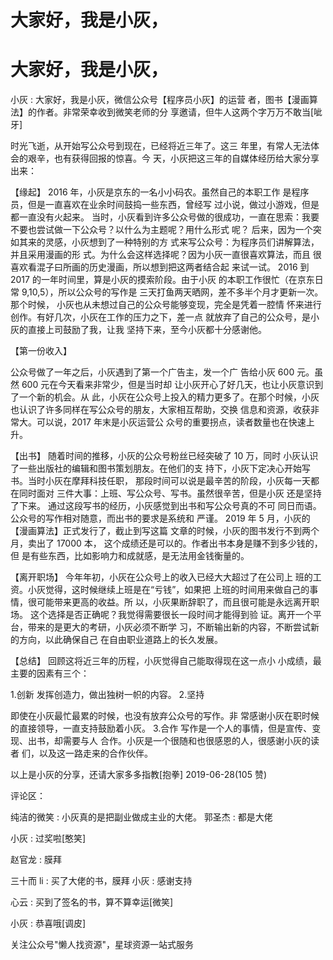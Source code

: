 # 大家好，我是小灰，

# 大家好，我是小灰，

小灰 : 大家好，我是小灰，微信公众号【程序员小灰】的运营 者，图书【漫画算法】的作者。非常荣幸收到微笑老师的分 享邀请，但牛人这两个字万万不敢当[呲牙]

时光飞逝，从开始写公众号到现在，已经将近三年了。这三 年里，有常人无法体会的艰辛，也有获得回报的惊喜。今 天，小灰把这三年的自媒体经历给大家分享出来：

【缘起】 2016 年，小灰是京东的一名小小码农。虽然自己的本职工作 是程序员，但是一直喜欢在业余时间鼓捣一些东西，曾经写 过小说，做过小游戏，但是都一直没有火起来。 当时，小灰看到许多公众号做的很成功，一直在思索：我要 不要也尝试做一下公众号？以什么为主题呢？用什么形式 呢？ 后来，因为一个突如其来的灵感，小灰想到了一种特别的方 式来写公众号：为程序员们讲解算法，并且采用漫画的形 式。为什么会这样选择呢？因为小灰一直很喜欢算法，而且 很喜欢看混子曰所画的历史漫画，所以想到把这两者结合起 来试一试。 2016 到 2017 的一年时间里，算是小灰的摸索阶段。由于小灰 的本职工作很忙（在京东日常 9,10,5），所以公众号的写作是 三天打鱼两天晒网，差不多半个月才更新一次。那个时候， 小灰也从未想过自己的公众号能够变现，完全是凭着一腔情 怀来进行创作。有好几次，小灰在工作的压力之下，差一点 就放弃了自己的公众号，是小灰的直接上司鼓励了我，让我 坚持下来，至今小灰都十分感谢他。

【第一份收入】

公众号做了一年之后，小灰遇到了第一个广告主，发一个广 告给小灰 600 元。虽然 600 元在今天看来非常少，但是当时却 让小灰开心了好几天，也让小灰意识到了一个新的机会。从 此，小灰在公众号上投入的精力更多了。在那个时候，小灰 也认识了许多同样在写公众号的朋友，大家相互帮助，交换 信息和资源，收获非常大。可以说，2017 年末是小灰运营公 众号的重要拐点，读者数量也在快速上升。

【出书】 随着时间的推移，小灰的公众号粉丝已经突破了 10 万，同时 小灰认识了一些出版社的编辑和图书策划朋友。在他们的支 持下，小灰下定决心开始写书。当时小灰在摩拜科技任职， 那段时间可以说是最辛苦的阶段，小灰每一天都在同时面对 三件大事：上班、写公众号、写书。虽然很辛苦，但是小灰 还是坚持了下来。 通过这段写书的经历，小灰感觉到出书和写公众号真的不可 同日而语。公众号的写作相对随意，而出书的要求是系统和 严谨。 2019 年 5 月，小灰的【漫画算法】正式发行了，截止到写这篇 文章的时候，小灰的图书发行不到两个月，卖出了 17000 本， 这个成绩还是可以的。作者出书本身是赚不到多少钱的，但 是有些东西，比如影响力和成就感，是无法用金钱衡量的。

【离开职场】 今年年初，小灰在公众号上的收入已经大大超过了在公司上 班的工资。小灰觉得，这时候继续上班是在“亏钱”，如果把 上班的时间用来做自己的事情，很可能带来更高的收益。所 以，小灰果断辞职了，而且很可能是永远离开职场。 这个选择是否正确呢？我觉得需要很长一段时间才能得到验 证。离开一个平台，带来的是更大的考研，小灰必须不断学 习，不断输出新的内容，不断尝试新的方向，以此确保自己 在自由职业道路上的长久发展。

【总结】 回顾这将近三年的历程，小灰觉得自己能取得现在这一点小 小成绩，最主要的因素有三个：

1.创新 发挥创造力，做出独树一帜的内容。 2.坚持

即使在小灰最忙最累的时候，也没有放弃公众号的写作。非 常感谢小灰在职时候的直接领导，一直支持鼓励着小灰。 3.合作 写作是一个人的事情，但是宣传、变现、出书，却需要与人 合作。小灰是一个很随和也很感恩的人，很感谢小灰的读者 们，以及这一路走来的合作伙伴。

以上是小灰的分享，还请大家多多指教[抱拳] 2019-06-28(105 赞)

评论区：

纯洁的微笑 : 小灰真的是把副业做成主业的大佬。 郭圣杰 : 都是大佬

小灰 : 过奖啦[憨笑]

赵官龙 : 膜拜

三十而 li : 买了大佬的书，膜拜 小灰 : 感谢支持

心云 : 买到了签名的书，算不算幸运[微笑]

小灰 : 恭喜哦[调皮]

关注公众号"懒人找资源"，星球资源一站式服务